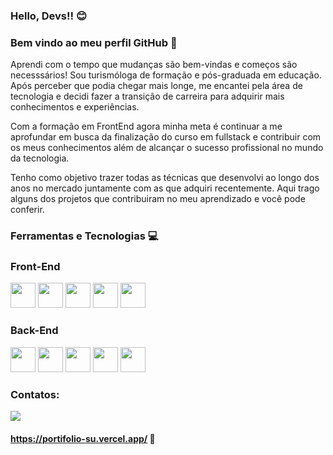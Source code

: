 ### Hello, Devs!! :blush:

### Bem vindo ao meu perfil GitHub 👋

Aprendi com o tempo que mudanças são bem-vindas e começos são necesssários! Sou turismóloga de formação e pós-graduada em educação. Após perceber que podia chegar mais longe, me encantei pela área de tecnologia e decidi fazer a transição de carreira para adquirir mais conhecimentos e experiências.


Com a formação em FrontEnd agora minha meta é continuar a me aprofundar em busca da finalização do curso em fullstack e contribuir com os meus conhecimentos além de alcançar o sucesso profissional no mundo da tecnologia.


Tenho como objetivo trazer todas as técnicas que desenvolvi ao longo dos anos no mercado juntamente com as que adquiri recentemente. Aqui trago alguns dos projetos que contribuiram no meu aprendizado e você pode conferir.

### Ferramentas e Tecnologias :computer:

### Front-End
<img src="https://cdn.jsdelivr.net/gh/devicons/devicon/icons/react/react-original.svg"  width="40" height="40"/> <img src="https://cdn.jsdelivr.net/gh/devicons/devicon/icons/javascript/javascript-original.svg" width="40" height="40"/> <img src="https://cdn.jsdelivr.net/gh/devicons/devicon/icons/html5/html5-original.svg" width="40" height="40" />  <img src="https://cdn.jsdelivr.net/gh/devicons/devicon/icons/css3/css3-original.svg" width="40" height="40"/> <img src="https://cdn.jsdelivr.net/gh/devicons/devicon/icons/git/git-original.svg" width="40" height="40"/>
          
               
         

### Back-End

<img src="https://cdn.jsdelivr.net/gh/devicons/devicon/icons/nodejs/nodejs-original.svg" width="40" height="40" />  <img src="https://cdn.jsdelivr.net/gh/devicons/devicon/icons/postgresql/postgresql-original.svg" width="40" height="40"/>  <img src="https://cdn.jsdelivr.net/gh/devicons/devicon/icons/mysql/mysql-original.svg" width="40" height="40"/>  <img src="https://cdn.jsdelivr.net/gh/devicons/devicon/icons/typescript/typescript-original.svg" width="40" height="40" />  <img src="https://cdn.jsdelivr.net/gh/devicons/devicon/icons/docker/docker-original.svg" width="40" height="40" />


### Contatos:
<div>
<a href="https://www.linkedin.com/in/suellyaraujo" target="_blank"><img src="https://img.shields.io/badge/-LinkedIn-%230077B5?style=for-the-badge&logo=linkedin&logoColor=white" target="_blank"></a>
</div>

#### https://portifolio-su.vercel.app/  :file_folder:
          
          
          
          
          


